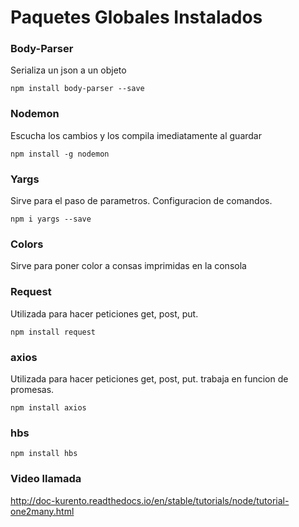 # Paquetes Globales Instalados

### Body-Parser
Serializa un json a un objeto

    npm install body-parser --save

### Nodemon
Escucha los cambios y los compila imediatamente al guardar
    
    npm install -g nodemon

### Yargs
Sirve para el paso de parametros. Configuracion de comandos.

    npm i yargs --save

### Colors
Sirve para poner color a consas imprimidas en la consola

### Request
Utilizada para hacer peticiones get, post, put.

    npm install request


### axios
Utilizada para hacer peticiones get, post, put. trabaja en funcion de promesas.

    npm install axios

### hbs

    npm install hbs
    
### Video llamada
http://doc-kurento.readthedocs.io/en/stable/tutorials/node/tutorial-one2many.html